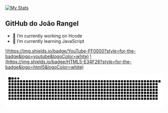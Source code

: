 [![My Stats](https://github-readme-stats.vercel.app/api/?username=joaohcrangel&hide_border=true&show_icons=true&include_all_commits=true&count_private=true&)](https://github.com/joaohcrangel)

## GitHub do João Rangel

- 🔭 I’m currently working on Hcode
- 🌱 I’m currently learning JavaScript

[!(https://img.shields.io/badge/YouTube-FF0000?style=for-the-badge&logo=youtube&logoColor=white)](https://www.youtube.com/c/HcodeBrasil)
[!(https://img.shields.io/badge/HTML5-E34F26?style=for-the-badge&logo=html5&logoColor=white)](https://www.youtube.com/playlist?list=PL-u8JWLN6xau0QpzuOTeTI954SsIGEsVA)

![Snake](https://github.com/joaohcrangel/joaohcrangel/blob/output/github-contribution-grid-snake.svg)
